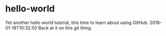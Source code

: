 # hello-world
Yet another hello world tutorial, this time to learn about using GitHub.
2018-01-18T10:32:50 Back at it on this git thing.
